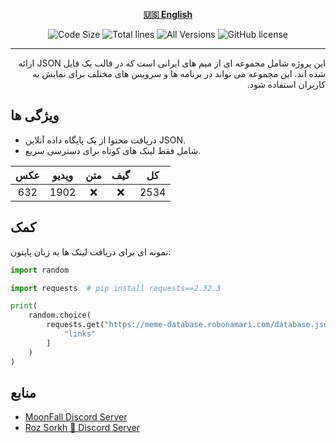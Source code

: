 <div align="center">

[**🇺🇸 English**](../../README.md)

</div>

<p align="center">
    <img src="https://img.shields.io/github/languages/code-size/robonamari/meme-database?style=flat" alt="Code Size">
    <img src="https://tokei.rs/b1/github/robonamari/meme-database?style=flat" alt="Total lines">
    <img src="https://img.shields.io/badge/all%20languages-all%20Versions-blue" alt="All Versions">
    <img src="https://img.shields.io/github/license/robonamari/meme-database" alt="GitHub license">
</p>

---

<p dir="rtl">
این پروژه شامل مجموعه ای از میم های ایرانی است که در قالب یک فایل JSON ارائه شده اند. این مجموعه می تواند در برنامه ها و سرویس های مختلف برای نمایش به کاربران استفاده شود.

## ویژگی ها

- دریافت محتوا از یک پایگاه داده آنلاین JSON.
- شامل فقط لینک های کوتاه برای دسترسی سریع.

| عکس | ویدیو | متن | گیف |  کل  |
| :-: | :---: | :-: | :-: | :--: |
| 632 | 1902  | :x: | :x: | 2534 |

## کمک

نمونه ای برای دریافت لینک ها به زبان پایتون:

```python
import random

import requests  # pip install requests==2.32.3

print(
    random.choice(
        requests.get("https://meme-database.robonamari.com/database.json").json()[
            "links"
        ]
    )
)
```

## منابع

- [MoonFall Discord Server](https://discord.gg/BsaC3QgEQz)
- [Roz Sorkh 🌹 Discord Server](https://discord.gg/a7jbGR99bW)
  </p>
